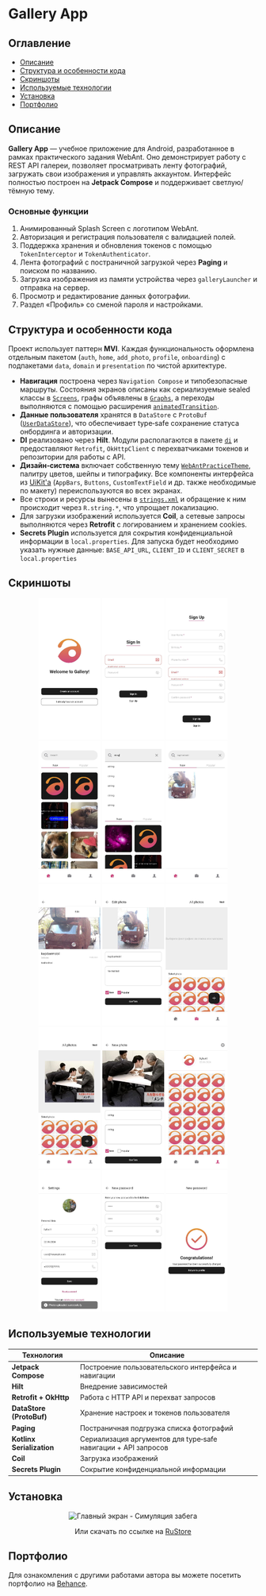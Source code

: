 # Gallery App

## Оглавление
- [Описание](#описание)
- [Структура и особенности кода](#структура-и-особенности-кода)
- [Скриншоты](#скриншоты)
- [Используемые технологии](#используемые-технологии)
- [Установка](#установка)
- [Портфолио](#портфолио)

## Описание
**Gallery App** — учебное приложение для Android, разработанное в рамках практического задания WebAnt. Оно демонстрирует работу с REST API галереи, позволяет просматривать ленту фотографий, загружать свои изображения и управлять аккаунтом. Интерфейс полностью построен на **Jetpack Compose** и поддерживает светлую/тёмную тему.

### Основные функции
1. Анимированный Splash Screen с логотипом WebAnt.
2. Авторизация и регистрация пользователя с валидацией полей.
3. Поддержка хранения и обновления токенов с помощью `TokenInterceptor` и `TokenAuthenticator`.
4. Лента фотографий с постраничной загрузкой через **Paging** и поиском по названию.
5. Загрузка изображения из памяти устройства через `galleryLauncher` и отправка на сервер.
6. Просмотр и редактирование данных фотографии.
7. Раздел «Профиль» со сменой пароля и настройками.

## Структура и особенности кода
Проект использует паттерн **MVI**. Каждая функциональность оформлена отдельным пакетом (`auth`, `home`, `add_photo`, `profile`, `onboarding`) с подпакетами `data`, `domain` и `presentation` по чистой архитектуре.

- **Навигация** построена через `Navigation Compose` и типобезопасные маршруты. Состояния экранов описаны как сериализуемые sealed классы в [`Screens`](app/src/main/java/bob/colbaskin/webantpractice/navigation/Screens.kt), графы объявлены в [`Graphs`](app/src/main/java/bob/colbaskin/webantpractice/navigation/Graphs.kt), а переходы выполняются с помощью расширения [`animatedTransition`](app/src/main/java/bob/colbaskin/webantpractice/navigation/animatedTransition.kt).
- **Данные пользователя** хранятся в `DataStore` с `ProtoBuf` ([`UserDataStore`](app/src/main/java/bob/colbaskin/webantpractice/common/user_prefs/data/local/datastore/UserDataSore.kt)), что обеспечивает type‑safe сохранение статуса онбординга и авторизации.
- **DI** реализовано через **Hilt**. Модули располагаются в пакете [`di`](app/src/main/java/bob/colbaskin/webantpractice/di) и предоставляют `Retrofit`, `OkHttpClient` с перехватчиками токенов и репозитории для работы с API.
- **Дизайн‑система** включает собственную тему [`WebAntPracticeTheme`](app/src/main/java/bob/colbaskin/webantpractice/common/design_system/theme/Theme.kt), палитру цветов, шейпы и типографику. Все компоненты интерфейса из [UiKit'а](https://www.figma.com/design/90x9N8TsvSJLx9eecN2zGr/iOS-Тестовое-Gallery?node-id=12685-2013&p=f&t=Ib96xtaazHErKtDj-0) (`AppBars`, `Buttons`, `CustomTextField` и др. также необходимые по макету)  переиспользуются во всех экранах.
- Все строки и ресурсы вынесены в [`strings.xml`](app/src/main/res/values/strings.xml) и обращение к ним происходит через `R.string.*`, что упрощает локализацию.
- Для загрузки изображений используется **Coil**, а сетевые запросы выполняются через **Retrofit** с логированием и хранением cookies.
- **Secrets Plugin** используется для сокрытия конфиденциальной информации в `local.properties`. Для запуска будет необходимо указать нужные данные: `BASE_API_URL`, `CLIENT_ID` и  `CLIENT_SECRET` в `local.properties`

## Скриншоты
<p align="center">
  <img src="screenshots/1.jpg" width="125" />
  <img src="screenshots/2.jpg" width="125" />
  <img src="screenshots/3.jpg" width="125" />
  <img src="screenshots/4.jpg" width="125" />
  <img src="screenshots/5.jpg" width="125" />
  <img src="screenshots/6.jpg" width="125" />
  <img src="screenshots/7.jpg" width="125" />
  <img src="screenshots/8.jpg" width="125" />
  <img src="screenshots/9.jpg" width="125" />
  <img src="screenshots/10.jpg" width="125" />
  <img src="screenshots/11.jpg" width="125" />
  <img src="screenshots/12.jpg" width="125" />
  <img src="screenshots/13.jpg" width="125" />
  <img src="screenshots/14.jpg" width="125" />
  <img src="screenshots/15.jpg" width="125" />
</p>

## Используемые технологии
| Технология                    | Описание                                                       |
|-------------------------------|----------------------------------------------------------------|
| **Jetpack Compose**           | Построение пользовательского интерфейса и навигации            |
| **Hilt**                      | Внедрение зависимостей                                         |
| **Retrofit + OkHttp**         | Работа с HTTP API и перехват запросов                          |
| **DataStore (ProtoBuf)**      | Хранение настроек и токенов пользователя                       |
| **Paging**                    | Постраничная подгрузка списка фотографий                       |
| **Kotlinx Serialization**     | Сериализация аргументов для type‑safe навигации + API запросов |
| **Coil**                      | Загрузка изображений                                           |
| **Secrets Plugin**            | Сокрытие конфиденциальной информации                           |

## Установка
<p align="center"> <img src="screenshots/qr.png" alt="Главный экран - Симуляция забега" width="125" /> </p>
<p align="center">Или скачать по ссылке на <a href="https://www.rustore.ru/catalog/app/bob.colbaskin.iubip_spring2025">RuStore</a></p>


## Портфолио
Для ознакомления с другими работами автора вы можете посетить портфолио на [Behance](https://www.behance.net/gallery/222004489/Android-Developer-Portfolio).